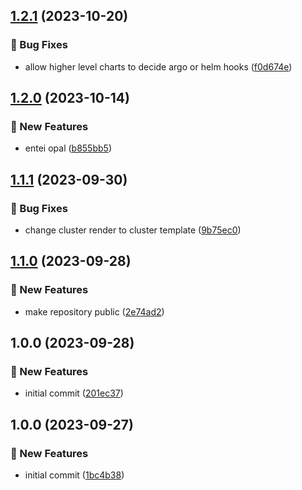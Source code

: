 ## [1.2.1](https://github.com/AtomiCloud/sulfoxide.bromine/compare/v1.2.0...v1.2.1) (2023-10-20)


### 🐛 Bug Fixes

* allow higher level charts to decide argo or helm hooks ([f0d674e](https://github.com/AtomiCloud/sulfoxide.bromine/commit/f0d674e09dfce51816876b2b96ac4e7cbb22a953))

## [1.2.0](https://github.com/AtomiCloud/sulfoxide.bromine/compare/v1.1.1...v1.2.0) (2023-10-14)


### 🚀 New Features

* entei opal ([b855bb5](https://github.com/AtomiCloud/sulfoxide.bromine/commit/b855bb5966167c6f54bb6988e66e21851b328bfe))

## [1.1.1](https://github.com/AtomiCloud/sulfoxide.bromine/compare/v1.1.0...v1.1.1) (2023-09-30)


### 🐛 Bug Fixes

* change cluster render to cluster template ([9b75ec0](https://github.com/AtomiCloud/sulfoxide.bromine/commit/9b75ec0036922c4b296aa69ead1fadc707419746))

## [1.1.0](https://github.com/AtomiCloud/sulfoxide.bromine/compare/v1.0.0...v1.1.0) (2023-09-28)


### 🚀 New Features

* make repository public ([2e74ad2](https://github.com/AtomiCloud/sulfoxide.bromine/commit/2e74ad265400e2997d29246aac059dceeba0970e))

## 1.0.0 (2023-09-28)


### 🚀 New Features

* initial commit ([201ec37](https://github.com/AtomiCloud/sulfoxide.bromine/commit/201ec37837cd0628774f5a1d51ca6c49a5507513))

## 1.0.0 (2023-09-27)


### 🚀 New Features

* initial commit ([1bc4b38](https://github.com/AtomiCloud/sulfoxide.oxygen/commit/1bc4b387fce4ed2fa5ac812adc054a0c6b516037))
